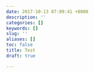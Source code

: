 ```yaml
---
date: 2017-10-13 07:09:41 +0000
description: ''
categories: []
keywords: []
slug: ''
aliases: []
toc: false
title: Test
draft: true

---
```

